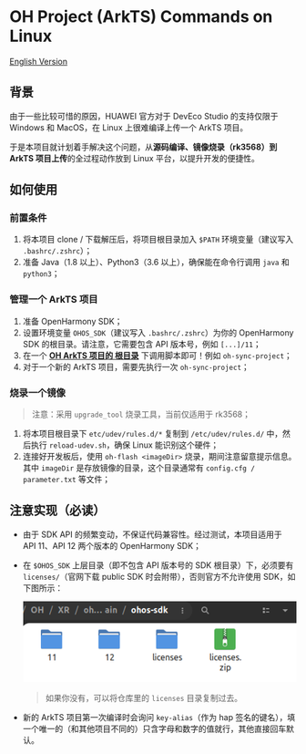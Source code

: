 
# OH Project (ArkTS) Commands on Linux

[English Version](README_en.md)



## 背景

由于一些比较可惜的原因，HUAWEI 官方对于 DevEco Studio 的支持仅限于 Windows 和 MacOS，在 Linux 上很难编译上传一个 ArkTS 项目。

于是本项目就计划着手解决这个问题，从**源码编译、镜像烧录（rk3568）到 ArkTS 项目上传**的全过程动作放到 Linux 平台，以提升开发的便捷性。



## 如何使用

### 前置条件

1. 将本项目 clone / 下载解压后，将项目根目录加入 `$PATH` 环境变量（建议写入 `.bashrc/.zshrc`）；
2. 准备 Java（1.8 以上）、Python3（3.6 以上），确保能在命令行调用 `java` 和 `python3`；



### 管理一个 ArkTS 项目

1. 准备 OpenHarmony SDK；
2. 设置环境变量 `OHOS_SDK`（建议写入 `.bashrc/.zshrc`）为你的 OpenHarmony SDK 的根目录。请注意，它需要包含 API 版本号，例如 `[...]/11`；
3. 在一个 **<u>OH ArkTS 项目的 根目录</u>** 下调用脚本即可！例如 `oh-sync-project`；
4. 对于一个新的 ArkTS 项目，需要先执行一次 `oh-sync-project`；

### 烧录一个镜像

> 注意：采用 `upgrade_tool` 烧录工具，当前仅适用于 rk3568；

1. 将本项目根目录下 `etc/udev/rules.d/*` 复制到 `/etc/udev/rules.d/` 中，然后执行 `reload-udev.sh`，确保 Linux 能识别这个硬件；
2. 连接好开发板后，使用 `oh-flash <imageDir>` 烧录，期间注意留意提示信息。其中 `imageDir` 是存放镜像的目录，这个目录通常有 `config.cfg / parameter.txt` 等文件；



## 注意实现（必读）

- 由于 SDK API 的频繁变动，不保证代码兼容性。经过测试，本项目适用于 API 11、API 12 两个版本的 OpenHarmony SDK；

- 在 `$OHOS_SDK` 上层目录（即不包含 API 版本号的 SDK 根目录）下，必须要有 `licenses/`（官网下载 public SDK 时会附带），否则官方不允许使用 SDK，如下图所示：

  <img src="pictures/licenses.png" />

  > 如果你没有，可以将仓库里的 `licenses` 目录复制过去。

- 新的 ArkTS 项目第一次编译时会询问 `key-alias`（作为 hap 签名的键名），填一个唯一的（和其他项目不同的）只含字母和数字的值就行，其他直接回车默认。



